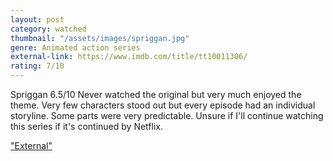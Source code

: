 ```yaml
---
layout: post
category: watched
thumbnail: "/assets/images/spriggan.jpg"
genre: Animated action series
external-link: https://www.imdb.com/title/tt10011306/
rating: 7/10
---
```

Spriggan
6.5/10
Never watched the original but very much enjoyed the theme. Very few characters stood out but every episode had an individual storyline. Some parts were very predictable. Unsure if I'll continue watching this series if it's continued by Netflix.

["External"](https://www.imdb.com/title/tt10011306/)